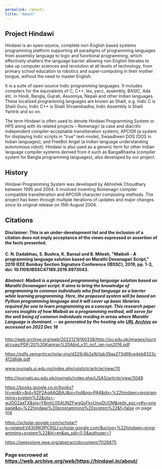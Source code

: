 ```yaml
---
permalink: /about/
title: "About"
---
```


## Project Hindawi 

Hindawi is an open-source, complete non-English based systems programming platform supporting all paradigms of programming languages from assembly language to logic and functional programming, which effectively shatters the language barrier allowing non English literates to take up computer sciences and revolution at all levels of technology, from primary school education to robotics and super-computing in their mother tongue, without the need to master English.

It is a suite of open-source Indic programming languages. It includes compilers for the equivalents of C, C++, lex, yacc, assembly, BASIC, Ada etc. in Hindi, Bangla, Gujrati, Assomiya, Nepali and other Indian languages. These localized programming languages are known as Shaili, e.g. Indic C is Shaili Guru, Indic C++ is Shaili Shraenibadha, Indic Assembly is Shaili Yantrik and so on.

The term Hindawi is often used to denote Hindawi Programming System or HPS along with its related projects –
          Romenagri (a case and diacritic independent compiler-acceptable transliteration system),
          APCISR (a system for displaying Indic scripts in "true" text-mode),
          Swaadheen DOS (DOS in Indian languages), and
          FreeBot Angel (a Indian language understanding autonomous robot).
Hindawi is also used as a generic term for other Indian language compiler systems derived from it such as BangaBhasha (compiler system for Bangla programming languages), also developed by our project.

## History
Hindawi Programming System was developed by Abhishek Choudhary between 1995 and 2004. It involved inventing Romenagri compiler compatible transliteration and APCISR character composing methods. The project has been through multiple iterations of updates and major changes since its original release on 15th August 2004.

## Citations
#### Disclaimer: This is an under-development list and the inclusion of a citation does not imply acceptance of the views expressed or assertion of the facts presented.

#### C. N. Dadabhau, S. Bushra, K. Bansal and B. Mitesh, "Maiboli - A programming language solution based on Marathi Devanagari Script," 2019 IEEE Bombay Section Signature Conference (IBSSC), 2019, pp. 1-3, doi: 10.1109/IBSSC47189.2019.8973043.
##### Abstract: Maiboli is a proposed programming language solution based on Marathi Devanagari script. It aims to bring the knowledge of programming to common individuals who find language as a barrier while learning programming. Here, the proposed system will be based on Python programming language and it will cover up basic libraries required for one to learn programming as a concept. This research paper serves insights of how Maiboli as a programming method, will serve for the well being of common individuals residing in areas where Marathi Language is dominant. -- as generated by the hosting site [URL](https://ieeexplore.ieee.org/stamp/stamp.jsp?tp=&arnumber=8973043&isnumber=8972977) [Archive](https://web.archive.org/web/20221218081133/https://ieeexplore.ieee.org/abstract/document/8973043) as accessed on 2022 Dec 18

http://web.archive.org/web/20221216160338/http://pu.edu.pk/images/journal/csas/PDF/20%20Kamran%20Abid_v31_no1_jan-jun2016.pdf

https://pdfs.semanticscholar.org/d329/4b2a1b0ab39aa273d69ce4eb8323c4f2d6de.pdf

www.journals.ui.edu.ng/index.php/uijslictr/article/view/70

http://journals.pu.edu.pk/journals/index.php/IJSAS/article/view/3048

https://books.google.co.in/books?hl=en&lr=&id=92P2AgAAQBAJ&oi=fnd&pg=PA4&dq=%22hindawi+programming+system%22&ots=-wJOG2aeTX&sig=Y8mhL05AUNZFwgQsFkyUnxi0UGM&redir_esc=y#v=onepage&q=%22hindawi%20programming%20system%22&f=false
on page 108

https://scholar.google.com/scholar?q=related:V630RK9PCRQJ:scholar.google.com/&scioq=%22hindawi+programming+system%22&hl=en&as_sdt=0,5&authuser=1

https://ieeexplore.ieee.org/abstract/document/7026875

### Page escrowed at https://web.archive.org/web/https://hindawi.in/about/


